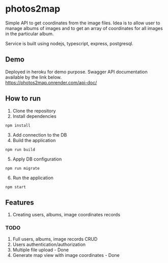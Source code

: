 photos2map
===
Simple API to get coordinates from the image files. Idea is to allow user to manage albums of images and to get an array of coordinates for all images in the particular album.

Service is built using nodejs, typescript, express, postgresql.

Demo
---
Deployed in heroku for demo purpose. Swagger API documentation available by the link below.  
<https://photos2map.onrender.com/api-doc/>

How to run
---

1. Clone the repository
2. Install dependencies

`npm install`

3. Add connection to the DB
4. Build the application

`npm run build`

5. Apply DB configuration

`npm run migrate`

6. Run the application

`npm start`

Features
---
1. Creating users, albums, image coordinates records

### TODO

1. Full users, albums, image records CRUD
2. Users authentication/authorization
3. Multiple file upload - Done
4. Generate map view with image coordinates - Done